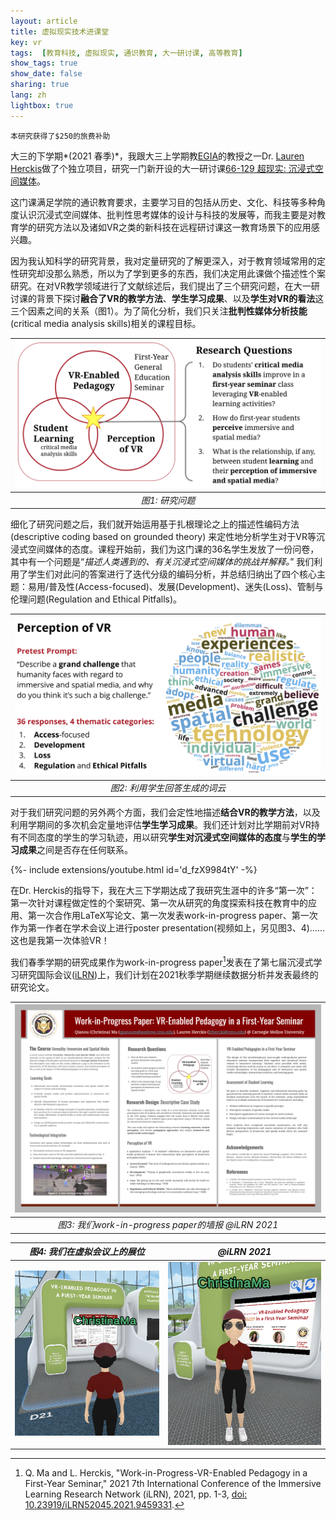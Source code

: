 ```yaml
---
layout: article
title: 虚拟现实技术进课堂
key: vr
tags:  [教育科技, 虚拟现实, 通识教育, 大一研讨课, 高等教育]
show_tags: true
show_date: false
sharing: true
lang: zh
lightbox: true
---
```


`本研究获得了$250的旅费补助`

大三的下学期*(2021 春季)*，我跟大三上学期教[EGIA]的教授之一Dr. [Lauren Herckis]做了个独立项目，研究一门新开设的大一研讨课[66-129 超现实: 沉浸式空间媒体][unreality]。
 
<!--more-->

这门课满足学院的通识教育要求，主要学习目的包括从历史、文化、科技等多种角度认识沉浸式空间媒体、批判性思考媒体的设计与科技的发展等，而我主要是对教育学的研究方法以及诸如VR之类的新科技在远程研讨课这一教育场景下的应用感兴趣。

因为我认知科学的研究背景，我对定量研究的了解更深入，对于教育领域常用的定性研究却没那么熟悉，所以为了学到更多的东西，我们决定用此课做个描述性个案研究。在对VR教学领域进行了文献综述后，我们提出了三个研究问题，在大一研讨课的背景下探讨**融合了VR的教学方法**、**学生学习成果**、以及**学生对VR的看法**这三个因素之间的关系（图1）。为了简化分析，我们只关注**批判性媒体分析技能**(critical media analysis skills)相关的课程目标。

|![](/assets/images/vr-questions.png)|
|:--:| 
| *图1: 研究问题* |

细化了研究问题之后，我们就开始运用基于扎根理论之上的描述性编码方法 (descriptive coding based on grounded theory) 来定性地分析学生对于VR等沉浸式空间媒体的态度。课程开始前，我们为这门课的36名学生发放了一份问卷，其中有一个问题是“*描述人类遇到的、有关沉浸式空间媒体的挑战并解释。*” 我们利用了学生们对此问的答案进行了迭代分级的编码分析，并总结归纳出了四个核心主题：易用/普及性(Access-focused)、发展(Development)、迷失(Loss)、管制与伦理问题(Regulation and Ethical Pitfalls)。

|![](/assets/images/vr-perception.png)|
|:--:| 
| *图2: 利用学生回答生成的词云* |

对于我们研究问题的另外两个方面，我们会定性地描述**结合VR的教学方法**，以及利用学期间的多次机会定量地评估**学生学习成果**。我们还计划对比学期前对VR持有不同态度的学生的学习轨迹，用以研究**学生对沉浸式空间媒体的态度**与**学生的学习成果**之间是否存在任何联系。

<div>{%- include extensions/youtube.html id='d_fzX9984tY' -%}</div>

在Dr. Herckis的指导下，我在大三下学期达成了我研究生涯中的许多“第一次”：第一次针对课程做定性的个案研究、第一次从研究的角度探索科技在教育中的应用、第一次合作用LaTeX写论文、第一次发表work-in-progress paper、第一次作为第一作者在学术会议上进行poster presentation(视频如上，另见图3、4)……这也是我第一次体验VR！

我们春季学期的研究成果作为work-in-progress paper[^1]发表在了第七届沉浸式学习研究国际会议([iLRN])上，我们计划在2021秋季学期继续数据分析并发表最终的研究论文。

|![](/assets/images/vr-poster.png)|
|:--:| 
| *图3: 我们work-in-progress paper的墙报 @iLRN 2021* |

| *图4: 我们在虚拟会议上的展位* | *@iLRN 2021* |
| -- | -- |
|![](/assets/images/vr-booth1.png)|![](/assets/images/vr-booth2.png)|

[^1]: Q. Ma and L. Herckis, "Work-in-Progress-VR-Enabled Pedagogy in a First-Year Seminar," 2021 7th International Conference of the Immersive Learning Research Network (iLRN), 2021, pp. 1-3, [doi: 10.23919/iLRN52045.2021.9459331][doi].

[doi]: https://doi.org/10.23919/iLRN52045.2021.9459331

[Lauren Herckis]: http://www.laurenherckis.com/
[EGIA]: /zh_portfolio/2-egia.html
[unreality]: https://www.cmu.edu/dietrich/students/undergraduate/programs/grand-challenge/seminars/unreality.html
[iLRN]: https://immersivelrn.org/